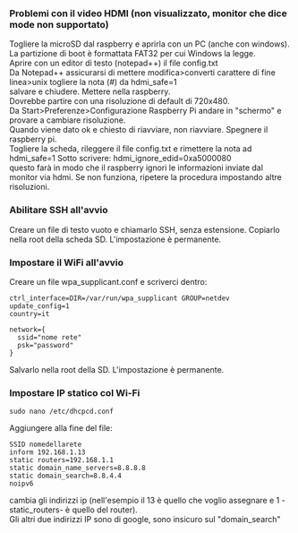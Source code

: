 ### Problemi con il video HDMI (non visualizzato, monitor che dice mode non supportato)
Togliere la microSD dal raspberry e aprirla con un PC (anche con windows).  
La partizione di boot è formattata FAT32 per cui Windows la legge.  
Aprire con un editor di testo (notepad++) il file config.txt  
Da Notepad++ assicurarsi di mettere modifica>converti carattere di fine linea>unix
togliere la nota (#) da hdmi_safe=1  
salvare e chiudere. Mettere nella raspberry.  
Dovrebbe partire con una risoluzione di default di 720x480.  
Da Start>Preferenze>Configurazione Raspberry Pi andare in "schermo" e provare a cambiare risoluzione.  
Quando viene dato ok e chiesto di riavviare, non riavviare.  Spegnere il raspberry pi.  
Togliere la scheda, rileggere il file config.txt e rimettere la nota ad hdmi_safe=1
Sotto scrivere:  hdmi_ignore_edid=0xa5000080   
questo farà in modo che il raspberry ignori le informazioni inviate dal monitor via hdmi.
Se non funziona, ripetere la procedura impostando altre risoluzioni. 

### Abilitare SSH all'avvio
Creare un file di testo vuoto e chiamarlo SSH, senza estensione. Copiarlo nella root della scheda SD.
L'impostazione è permanente.

### Impostare il WiFi all'avvio
Creare un file wpa_supplicant.conf e scriverci dentro:

    ctrl_interface=DIR=/var/run/wpa_supplicant GROUP=netdev
    update_config=1
    country=it

    network={
      ssid="nome rete"
      psk="password"
    }
    
Salvarlo nella root della SD. L'impostazione è permanente.

### Impostare IP statico col Wi-Fi

    sudo nano /etc/dhcpcd.conf
    
Aggiungere alla fine del file:

    SSID nomedellarete
    inform 192.168.1.13
    static routers=192.168.1.1
    static domain_name_servers=8.8.8.8
    static domain_search=8.8.4.4
    noipv6
    
cambia gli indirizzi ip (nell'esempio il 13 è quello che voglio assegnare e 1 -static_routers- è quello del router).  
Gli altri due indirizzi IP sono di google, sono insicuro sul "domain_search"
